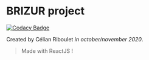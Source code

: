 # BRIZUR project

[![Codacy Badge](https://api.codacy.com/project/badge/Grade/2b412a92be4947ae8237b2b221eb9db5)](https://app.codacy.com/gh/celian-rib/Brizur_Web?utm_source=github.com&utm_medium=referral&utm_content=celian-rib/Brizur_Web&utm_campaign=Badge_Grade_Settings)

Created by Célian Riboulet *in october/november 2020*.
> Made with ReactJS !
